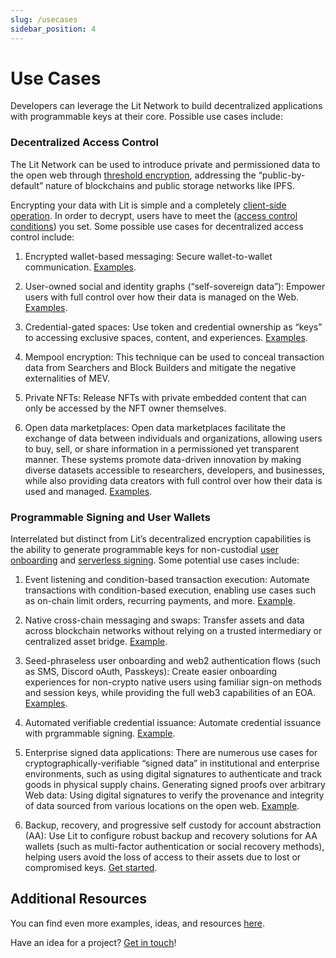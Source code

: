 ```yaml
---
slug: /usecases
sidebar_position: 4
---
```


# Use Cases

Developers can leverage the Lit Network to build decentralized applications with programmable keys at their core. Possible use cases include:

### Decentralized Access Control

The Lit Network can be used to introduce private and permissioned data to the open web through [threshold encryption](../resources/how-it-works.md), addressing the “public-by-default” nature of blockchains and public storage networks like IPFS. 

Encrypting your data with Lit is simple and a completely [client-side operation](../sdk/access-control/encryption.md). In order to decrypt, users have to meet the ([access control conditions](../sdk/access-control/evm/basic-examples)) you set. Some possible use cases for decentralized access control include:

1. Encrypted wallet-based messaging: Secure wallet-to-wallet communication. [Examples](https://github.com/LIT-Protocol/awesome/blob/main/README.md).

2. User-owned social and identity graphs (“self-sovereign data”): Empower users with full control over how their data is managed on the Web. [Examples](https://github.com/LIT-Protocol/awesome/blob/main/README.md).

3. Credential-gated spaces: Use token and credential ownership as “keys” to accessing exclusive spaces, content, and experiences. [Examples](https://github.com/LIT-Protocol/awesome/blob/main/README.md).

4. Mempool encryption: This technique can be used to conceal transaction data from Searchers and Block Builders and mitigate the negative externalities of MEV. 

5. Private NFTs: Release NFTs with private embedded content that can only be accessed by the NFT owner themselves. 

6. Open data marketplaces: Open data marketplaces facilitate the exchange of data between individuals and organizations, allowing users to buy, sell, or share information in a permissioned yet transparent manner. These systems promote data-driven innovation by making diverse datasets accessible to researchers, developers, and businesses, while also providing data creators with full control over how their data is used and managed. [Examples](https://github.com/LIT-Protocol/awesome/blob/main/README.md).

### Programmable Signing and User Wallets

Interrelated but distinct from Lit’s decentralized encryption capabilities is the ability to generate programmable keys for non-custodial [user onboarding](../sdk/wallets/intro.md) and [serverless signing](../sdk/serverless-signing/overview.md). Some potential use cases include:

1. Event listening and condition-based transaction execution: Automate transactions with condition-based execution, enabling use cases such as on-chain limit orders, recurring payments, and more. [Example](https://spark.litprotocol.com/automated-portfolio-rebalancing-uniswap/).

2. Native cross-chain messaging and swaps: Transfer assets and data across blockchain networks without relying on a trusted intermediary or centralized asset bridge. [Example](https://spark.litprotocol.com/xchain-bridging-yacht-lit-swap/).

3. Seed-phraseless user onboarding and web2 authentication flows (such as SMS, Discord oAuth, Passkeys): Create easier onboarding experiences for non-crypto native users using familiar sign-on methods and session keys, while providing the full web3 capabilities of an EOA. [Examples](https://github.com/LIT-Protocol/awesome/blob/main/README.md?ref=spark.litprotocol.com#wallets-and-account-abstraction-aa).

4. Automated verifiable credential issuance: Automate credential issuance with prgrammable signing. [Example](https://spark.litprotocol.com/krebitxlitactions/).

5. Enterprise signed data applications: There are numerous use cases for cryptographically-verifiable “signed data” in institutional and enterprise environments, such as using digital signatures to authenticate and track goods in physical supply chains. 
Generating signed proofs over arbitrary Web data: Using digital signatures to verify the provenance and integrity of data sourced from various locations on the open web. [Example](https://spark.litprotocol.com/authenticity-matters/).

7. Backup, recovery, and progressive self custody for account abstraction (AA): Use Lit to configure robust backup and recovery solutions for AA wallets (such as multi-factor authentication or social recovery methods), helping users avoid the loss of access to their assets due to lost or compromised keys. [Get started](https://spark.litprotocol.com/mass-adoption-of-digital-ownership-and-progressive-self-custody/).

## Additional Resources

You can find even more examples, ideas, and resources [here](https://github.com/LIT-Protocol/awesome/blob/main/README.md).

Have an idea for a project? [Get in touch](https://nut.sh/ell/forms/352580/YEk9vu)!
